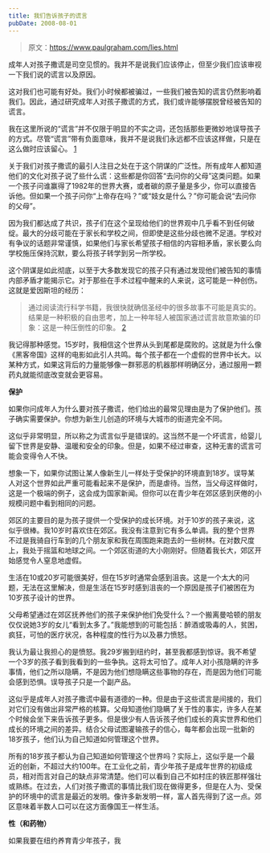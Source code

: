 ```yaml
---
title: 我们告诉孩子的谎言
pubDate: 2008-08-01
---
```


> 原文：https://www.paulgraham.com/lies.html 

            
成年人对孩子撒谎是司空见惯的。我并不是说我们应该停止，但至少我们应该审视一下我们说的谎言以及原因。 

这对我们也可能有好处。我们小时候都被骗过，一些我们被告知的谎言仍然影响着我们。因此，通过研究成年人对孩子撒谎的方式，我们或许能够摆脱曾经被告知的谎言。 

我在这里所说的“谎言”并不仅限于明显的不实之词，还包括那些更微妙地误导孩子的方式。尽管“谎言”带有负面意味，我并不是说我们永远都不应该这样做，只是在这么做时应该留心。 [1](#我们告诉孩子的谎言_note1) 

关于我们对孩子撒谎的最引人注目之处在于这个阴谋的广泛性。所有成年人都知道他们的文化对孩子说了些什么谎：这些都是你回答“去问你的父母”这类问题。如果一个孩子问谁赢得了1982年的世界大赛，或者碳的原子量是多少，你可以直接告诉他。但如果一个孩子问你“上帝存在吗？”或“妓女是什么？”你可能会说“去问你的父母”。 

因为我们都达成了共识，孩子们在这个呈现给他们的世界观中几乎看不到任何破绽。最大的分歧可能在于家长和学校之间，但即使是这些分歧也微不足道。学校对有争议的话题非常谨慎，如果他们与家长希望孩子相信的内容相矛盾，家长要么向学校施压保持沉默，要么将孩子转学到另一所学校。 

这个阴谋是如此彻底，以至于大多数发现它的孩子只有通过发现他们被告知的事情内部矛盾才能揭示它。对于那些在手术过程中醒来的人来说，这可能是一种创伤。这就是爱因斯坦的经历： 

> 通过阅读流行科学书籍，我很快就确信圣经中的很多故事不可能是真实的。 结果是一种积极的自由思考，加上一种年轻人被国家通过谎言故意欺骗的印象：这是一种压倒性的印象。 [2](#我们告诉孩子的谎言_note2) 

我记得那种感觉。15岁时，我相信这个世界从头到尾都是腐败的。这就是为什么像《黑客帝国》这样的电影如此引人共鸣。每个孩子都在一个虚假的世界中长大。以某种方式，如果这背后的力量能够像一群邪恶的机器那样明确区分，通过服用一颗药丸就能彻底改变就会更容易。 

**保护** 

如果你问成年人为什么要对孩子撒谎，他们给出的最常见理由是为了保护他们。孩子确实需要保护。你想为新生儿创造的环境与大城市的街道完全不同。 

这似乎非常明显，所以称之为谎言似乎是错误的。这当然不是一个坏谎言，给婴儿留下世界是安静、温暖和安全的印象。但是，如果不经过审查，这种无害的谎言可能会变得令人不快。 

想象一下，如果你试图让某人像新生儿一样处于受保护的环境直到18岁。误导某人对这个世界如此严重可能看起来不是保护，而是虐待。当然，当父母这样做时，这是一个极端的例子，这会成为国家新闻。但你可以在青少年在郊区感到厌倦的小规模问题中看到相同的问题。 

郊区的主要目的是为孩子提供一个受保护的成长环境。对于10岁的孩子来说，这似乎很棒。我10岁时喜欢住在郊区。我没有注意到它有多么单调。我的整个世界不过是我骑自行车到的几个朋友家和我在周围跑来跑去的一些树林。在对数尺度上，我处于摇篮和地球之间。一个郊区街道的大小刚刚好。但随着我长大，郊区开始感觉令人窒息地虚假。 

生活在10或20岁可能很美好，但在15岁时通常会感到沮丧。这是一个太大的问题，无法在这里解决，但是生活在15岁时感到沮丧的一个原因是孩子们被困在为10岁孩子设计的世界。 

父母希望通过在郊区抚养他们的孩子来保护他们免受什么？一个搬离曼哈顿的朋友仅仅说她3岁的女儿“看到太多了。”我能想到的可能包括：醉酒或吸毒的人，贫困，疯狂，可怕的医疗状况，各种程度的性行为以及暴力愤怒。 

我认为最让我担心的是愤怒。我29岁搬到纽约时，甚至我都感到惊讶。我不希望一个3岁的孩子看到我看到的一些争执。这将太可怕了。成年人对小孩隐瞒的许多事情，他们之所以隐瞒，不是因为他们想隐瞒这些事物的存在，而是因为他们可能会感到恐惧。误导孩子只是一个副产品。 

这似乎是成年人对孩子撒谎中最有道德的一种。但是由于这些谎言是间接的，我们对它们没有做出非常严格的核算。父母知道他们隐瞒了关于性的事实，许多人在某个时候会坐下来告诉孩子更多。但是很少有人告诉孩子他们成长的真实世界和他们成长的环境之间的差异。结合父母试图灌输孩子的信心，每年都会出现一批新的18岁孩子，他们认为自己知道如何管理这个世界。 

所有的18岁孩子都认为自己知道如何管理这个世界吗？实际上，这似乎是一个最近的创新，不超过大约100年。在工业化之前，青少年孩子是成年世界的初级成员，相对而言对自己的缺点非常清楚。他们可以看到自己不如村庄的铁匠那样强壮或熟练。在过去，人们对孩子撒谎的事情比我们现在做得更多，但是在人为、受保护的环境中的谎言是最近的发明。像许多新发明一样，富人首先得到了这一点。郊区意味着半数人口可以在这方面像国王一样生活。 

**性（和药物）** 

如果我要在纽约养育青少年孩子，我